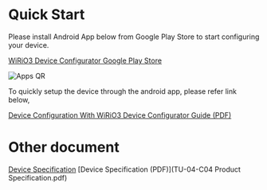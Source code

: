 # Quick Start
Please install Android App below from Google Play Store to start configuring your device.

[WiRiO3 Device Configurator Google Play Store](https://play.google.com/store/apps/details?id=com.wirio3.wifi_provision)

![Apps QR](https://raw.githubusercontent.com/khgoh99/wirio3doc-gen/main/picture/Wirio3%20Apps%20PlayStore%20Link%20small.png)

To quickly setup the device through the android app, please refer link below,

[Device Configuration With WiRiO3 Device Configurator Guide (PDF)](WiRIO3%20Device%20Configuration%20Manual.pdf)

# Other document
[Device Specification](TU04-Device_Spec.md)
[Device Specification (PDF)](TU-04-C04 Product Specification.pdf)
